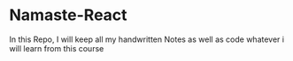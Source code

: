 # Namaste-React 
In this Repo, I will keep all my handwritten Notes as well as code whatever i will learn from this course 
